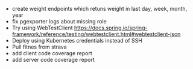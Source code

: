 - create weight endpoints which retuns weight in last day, week, month, year
- fix pgexporter logs about missing role
- Try using WebTestClient https://docs.spring.io/spring-framework/reference/testing/webtestclient.html#webtestclient-json
- Deploy using Kubernetes credentials instead of SSH
- Pull fitnes from strava
- add client code coverage report
- add server code coverage report
